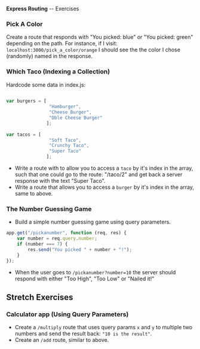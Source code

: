 **Express Routing** -- Exercises

### Pick A Color
Create a route that responds with "You picked: blue" or "You picked: green" depending on the path. For instance, if I visit: `localhost:3000/pick_a_color/orange` I should see the the color I chose (randomly) named in the response.

### Which Taco (Indexing a Collection)

Hardcode some data in index.js:
``` javascript
    
var burgers = [
                "Hamburger",
                "Cheese Burger",
                "Dble Cheese Burger"
               ];
               
var tacos = [
                "Soft Taco",
                "Crunchy Taco",
                "Super Taco"
               ];
```

* Write a route with to allow you to access a `taco` by it's index in the array, such that one could go to the route: "/taco/2" and get back a server response with the text "Super Taco".
* Write a route that allows you to access a `burger` by it's index in the array, same to above.

### The Number Guessing Game

* Build a simple number guessing game using query parameters.

``` javascript
app.get("/pickanumber", function (req, res) {
    var number = req.query.number;
    if (number === 7) {
        res.send("You picked " + number + "!");
    }
});
```

* When the user goes to `/pickanumber?number=10` the server should respond with either "Too High", "Too Low" or "Nailed it!"

## Stretch Exercises
### Calculator app (Using Query Parameters)

* Create a `/multiply` route that uses query params `x` and `y` to multiple two numbers and send the result back: `"10 is the result"`.
* Create an `/add` route, similar to above.
